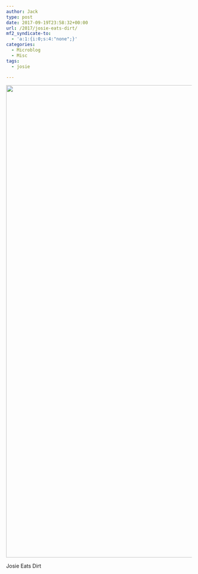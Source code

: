 ```yaml
---
author: Jack
type: post
date: 2017-09-19T23:58:32+00:00
url: /2017/josie-eats-dirt/
mf2_syndicate-to:
  - 'a:1:{i:0;s:4:"none";}'
categories:
  - Microblog
  - Misc
tags:
  - josie

---
```

<img class="alignnone wp-image-168 size-full" src="https://jack.baty.net/wp-content/uploads/2017/09/Josie.jpg" alt="" width="1280" height="1280" srcset="https://jack.baty.net/wp-content/uploads/2017/09/Josie.jpg 1280w, https://jack.baty.net/wp-content/uploads/2017/09/Josie-150x150.jpg 150w, https://jack.baty.net/wp-content/uploads/2017/09/Josie-300x300.jpg 300w, https://jack.baty.net/wp-content/uploads/2017/09/Josie-768x768.jpg 768w, https://jack.baty.net/wp-content/uploads/2017/09/Josie-1024x1024.jpg 1024w, https://jack.baty.net/wp-content/uploads/2017/09/Josie-700x700.jpg 700w" sizes="(max-width: 1280px) 100vw, 1280px" />

Josie Eats Dirt
